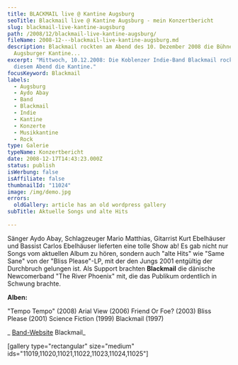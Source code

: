 ```yaml
---
title: BLACKMAIL live @ Kantine Augsburg
seoTitle: Blackmail live @ Kantine Augsburg - mein Konzertbericht
slug: blackmail-live-kantine-augsburg
path: /2008/12/blackmail-live-kantine-augsburg/
fileName: 2008-12---blackmail-live-kantine-augsburg.md
description: Blackmail rockten am Abend des 10. Dezember 2008 die Bühne in der
  Augsburger Kantine...
excerpt: "Mittwoch, 10.12.2008: Die Koblenzer Indie-Band Blackmail rockte an
  diesem Abend die Kantine."
focusKeyword: Blackmail
labels:
  - Augsburg
  - Aydo Abay
  - Band
  - Blackmail
  - Indie
  - Kantine
  - Konzerte
  - Musikkantine
  - Rock
type: Galerie
typeName: Konzertbericht
date: 2008-12-17T14:43:23.000Z
status: publish
isWerbung: false
isAffiliate: false
thumbnailId: "11024"
image: /img/demo.jpg
errors:
  oldGallery: article has an old wordpress gallery
subTitle: Aktuelle Songs und alte Hits
  
---
```


Sänger Aydo Abay, Schlagzeuger Mario Matthias, Gitarrist Kurt Ebelhäuser und
Bassist Carlos Ebelhäuser lieferten eine tolle Show ab! Es gab nicht nur Songs
vom aktuellen Album zu hören, sondern auch "alte Hits" wie "Same Sane" von der
"Bliss Please"-LP, mit der den Jungs 2001 entgültig der Durchbruch gelungen ist.
Als Support brachten **Blackmail** die dänische Newcomerband "The River Phoenix"
mit, die das Publikum ordentlich in Schwung brachte.

**Alben:**

"Tempo Tempo" (2008) Arial View (2006) Friend Or Foe? (2003) Bliss Please (2001)
Science Fiction (1999) Blackmail (1997)

_ [Band-Website](http://www.blackmail-music.com/) Blackmail_

[gallery type="rectangular" size="medium"
ids="11019,11020,11021,11022,11023,11024,11025"]

  